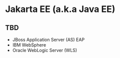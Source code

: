 # Jakarta EE (a.k.a Java EE)

## TBD

- JBoss Application Server (AS) EAP
- IBM WebSphere
- Oracle WebLogic Server (WLS)
